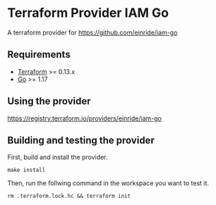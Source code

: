 # Terraform Provider IAM Go

A terraform provider for https://github.com/einride/iam-go

## Requirements
-	[Terraform](https://www.terraform.io/downloads.html) >= 0.13.x
-	[Go](https://golang.org/doc/install) >= 1.17

## Using the provider

https://registry.terraform.io/providers/einride/iam-go

## Building and testing the provider

First, build and install the provider.

```shell
make install
```

Then, run the follwing command in the workspace you want to test it.

```shell
rm .terraform.lock.hc && terraform init
```
